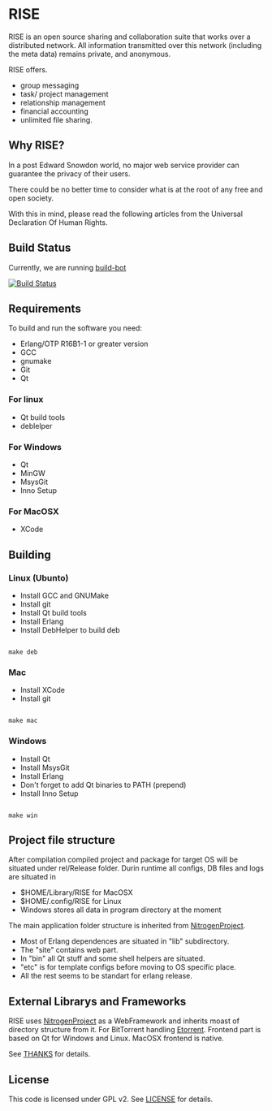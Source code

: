 RISE
====

RISE is an open source sharing and collaboration suite that works over a 
distributed network. All information transmitted over this network 
(including the meta data) remains private, and anonymous.

RISE offers.
* group messaging
* task/ project management
* relationship management
* financial accounting
* unlimited file sharing.

Why RISE?
---------

In a post Edward Snowdon world, no major web service provider can guarantee the 
privacy of their users.

There could be no better time to consider what is at the root of any free and 
open society.

With this in mind, please read the following articles from the 
Universal Declaration Of Human Rights.

Build Status
------------

Currently, we are running [build-bot](http://travis-ci.org)

[![Build Status](https://travis-ci.org/SovereignPrime/RISE.svg?branch=master)](https://travis-ci.org/SovereignPrime/RISE)

Requirements
-------------

To build and run the software you need:

* Erlang/OTP R16B1-1 or greater version
* GCC
* gnumake
* Git
* Qt


### For linux
* Qt build tools
* deblelper

### For Windows
* Qt
* MinGW
* MsysGit
* Inno Setup

### For MacOSX
* XCode

Building
--------

### Linux (Ubunto)
* Install GCC and GNUMake
* Install git
* Install Qt build tools
* Install Erlang
* Install DebHelper to build deb

<code>
make deb
</code>

### Mac
* Install XCode
* Install git

<code>
make mac
</code>

### Windows
* Install  Qt
* Install MsysGit
* Install Erlang
* Don't forget to add Qt binaries to PATH (prepend)
* Install Inno Setup

<code>
make win
</code>

Project file structure
----------------------

After compilation compiled project and package for target OS will be situated under rel/Release folder.
Durin runtime all configs, DB files and logs are situated in
* $HOME/Library/RISE for MacOSX
* $HOME/.config/RISE for Linux
* Windows stores all data in program directory at the moment

The main application folder structure is inherited from [NitrogenProject](http://nitrogenproject.com).
* Most of Erlang dependences are situated in "lib" subdirectory.
* The "site" contains web part.
* In "bin" all Qt stuff and some shell helpers are situated.
* "etc" is for template configs before moving to OS specific place.
* All the rest seems to be standart for erlang release.

External Librarys and Frameworks
--------------------------------

RISE uses 
[NitrogenProject](http://nitrogenproject.com) as a WebFramework and inherits moast of directory 
structure from it.
For BitTorrent handling [Etorrent](https://github.com/jlouis/etorrent_core).
Frontend part is based on Qt for Windows and Linux.
MacOSX frontend is native.

See [THANKS](THANKS.markdown) for details.

License
-------

This code is licensed under GPL v2.
See [LICENSE](LICENSE) for details.

